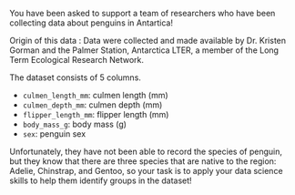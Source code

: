 You have been asked to support a team of researchers who have been collecting data about penguins in Antartica!

Origin of this data : Data were collected and made available by Dr. Kristen Gorman and the Palmer Station, Antarctica LTER, a member of the Long Term Ecological Research Network.

The dataset consists of 5 columns.

* `culmen_length_mm`: culmen length (mm)
* `culmen_depth_mm`: culmen depth (mm)
* `flipper_length_mm`: flipper length (mm)
* `body_mass_g`: body mass (g)
* `sex`: penguin sex

Unfortunately, they have not been able to record the species of penguin, but they know that there are three species that are native to the region: Adelie, Chinstrap, and Gentoo, so your task is to apply your data science skills to help them identify groups in the dataset!